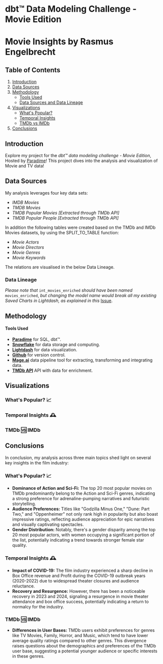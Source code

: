 # dbt™ Data Modeling Challenge - Movie Edition

# Movie Insights by Rasmus Engelbrecht

## Table of Contents
1. [Introduction](#introduction)
2. [Data Sources](#data-sources-and-data-lineage)
3. [Methodology](#methodology)
   - [Tools Used](#tools-used)
   - [Data Sources and Data Lineage](#data-sources-and-data-lineage)
4. [Visualizations](#visualizations)
   - [What's Popular?](#whats-popular-) 
   - [Temporal Insights](#temporal-insights-%EF%B8%8F-)
   - [TMDb vs IMDb](#tmdb--imdb)
5. [Conclusions](#conclusions)

## Introduction
Explore my project for the _dbt™ data modeling challenge - Movie Edition_, Hosted by [Paradime](https://www.paradime.io/)! This project dives into the analysis and visualization of Movie and TV data!

## Data Sources
My analysis leverages four key data sets:
- *IMDB Movies*
- *TMDB Movies*
- *TMDB Popular Movies [Extracted through TMDb API]*
- *TMDB Popular People  [Extracted through TMDb API]*

In addition the following tables were created based on the TMDb and IMDb Movies datasets, by using the SPLIT_TO_TABLE function:
- *Movie Actors*
- *Movie Directors*
- *Movie Genres*
- *Movie Keywords*

The relations are visualised in the below Data Lineage.

### Data Lineage

*Please note that* `int_movies_enriched` *should have been named* `movies_enriched`, *but changing the model name would break all my existing Saved Charts in Lightdash, as explained in this* [Issue](https://github.com/lightdash/lightdash/issues/5264).

## Methodology
#### Tools Used
- **[Paradime](https://www.paradime.io/)** for SQL, dbt™.
- **[Snowflake](https://www.snowflake.com/)** for data storage and computing.
- **[Lightdash](https://www.lightdash.com/)** for data visualization.
- **[Github](https://www.github.com/)** for version control.
- **[Mage.ai](https://www.mage.ai/)** data pipeline tool for extracting, transforming and integrating data.
- **[TMDb API](https://developer.themoviedb.org/reference/intro/getting-started)** API with data for enrichment.



## Visualizations

### What's Popular? 📈

### Temporal Insights 🕰️

### TMDb 🆚 IMDb


## Conclusions
In conclusion, my analysis across three main topics shed light on several key insights in the film industry:

### What's Popular? 📈
- **Dominance of Action and Sci-Fi:** The top 20 most popular movies on TMDb predominantly belong to the Action and Sci-Fi genres, indicating a strong preference for adrenaline-pumping narratives and futuristic storytelling.
- **Audience Preferences:** Titles like "Godzilla Minus One," "Dune: Part Two," and "Oppenheimer" not only rank high in popularity but also boast impressive ratings, reflecting audience appreciation for epic narratives and visually captivating spectacles.
- **Gender Distribution:** Notably, there's a gender disparity among the top 20 most popular actors, with women occupying a significant portion of the list, potentially indicating a trend towards stronger female star quality.

### Temporal Insights 🕰️
- **Impact of COVID-19:** The film industry experienced a sharp decline in Box Office revenue and Profit during the COVID-19 outbreak years (2020-2022) due to widespread theater closures and audience reluctance.
- **Recovery and Resurgence:** However, there has been a noticeable recovery in 2023 and 2024, signaling a resurgence in movie theater attendance and box office success, potentially indicating a return to normalcy for the industry.

### TMDb 🆚 IMDb
- **Differences in User Bases:** TMDb users exhibit preferences for genres like TV Movies, Family, Horror, and Music, which tend to have lower average quality ratings compared to other genres. This divergence raises questions about the demographics and preferences of the TMDb user base, suggesting a potential younger audience or specific interests in these genres.






